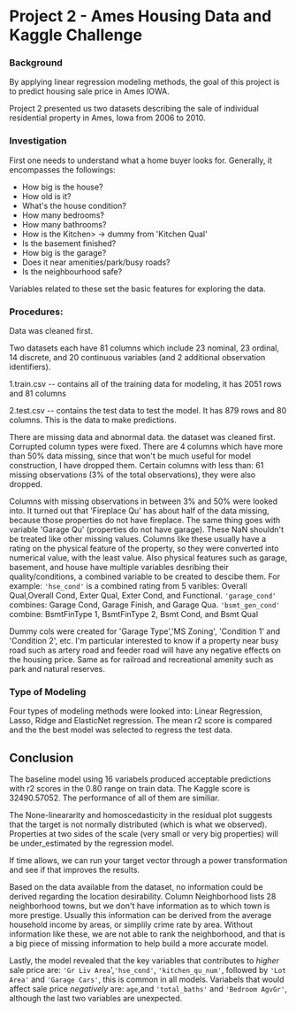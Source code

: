 # Project 2 - Ames Housing Data and Kaggle Challenge

### Background

By applying linear regression modeling methods, the goal of this project is to predict housing sale price in Ames IOWA.

Project 2 presented us two datasets describing the sale of individual residential property in Ames, Iowa from 2006 to 2010.


### Investigation
First one needs to understand what a home buyer looks for. Generally, it encompasses the followings:
- How big is the house?
- How old is it?
- What's the house condition? 
- How many bedrooms?
- How many bathrooms?
- How is the Kitchen> -> dummy from 'Kitchen Qual'
- Is the basement finished?  
- How big is the garage? 
- Does it near amenities/park/busy roads?
- Is the neighbourhood safe?

Variables related to these set the basic features for exploring the data.

### Procedures:
Data was cleaned first.  

Two datasets each have 81 columns which include 23 nominal, 23 ordinal, 14 discrete, and 20 continuous variables (and 2 additional observation identifiers).  

1.train.csv -- contains all of the training data for modeling, it has 2051 rows and 81 columns

2.test.csv -- contains the test data to test the model.  It has 879 rows and 80 columns. This is the data to make predictions.

There are missing data and abnormal data.  the dataset was cleaned first.  Corrupted column types were fixed.  There are 4 columns which have more than 50% data missing, since that won't be much useful for model construction, I have dropped them.  Certain columns with less than: 61 missing observations (3% of the total observations), they were also dropped.  

Columns with missing observations in between 3% and 50% were looked into.  It turned out that 'Fireplace Qu' has about half of the data missing, because those properties do not have fireplace.  The same thing goes with variable 'Garage Qu' (properties do not have garage).  These NaN shouldn't be treated like other missing values.  Columns like these usually have a rating on the physical feature of the property, so they were converted into numerical value, with the least value.  Also physical features such as garage, basement, and house have multiple variables desribing their quality/conditions, a combined variable to be created to descibe them.  For example: `'hse_cond'` is a combined rating from 5 varibles: Overall Qual,Overall Cond, Exter Qual, Exter Cond, and Functional.  `'garage_cond'` combines: Garage Cond, Garage Finish, and Garage Qua.  `'bsmt_gen_cond'` combine: BsmtFinType 1, BsmtFinType 2, Bsmt Cond, and Bsmt Qual

Dummy cols were created for 'Garage Type','MS Zoning', 'Condition 1' and 'Condition 2', etc.  I'm particular interested to know if a property near busy road such as artery road and feeder road will have any negative effects on the housing price.  Same as for railroad and recreational amenity such as park and natural reserves.


### Type of Modeling
Four types of modeling methods were looked into: Linear Regression, Lasso, Ridge and ElasticNet regression.  The mean r2 score is compared and the the best model was selected to regress the test data.


## Conclusion
The baseline model using 16 variabels produced acceptable predictions with r2 scores in the 0.80 range on train data. The Kaggle score is 32490.57052. The performance of all of them are similiar.  

The  None-lineararity and homoscedasticity in the residual plot suggests that the target is not normally distributed (which is what we observed). Properties at two sides of the scale (very small or very big properties) will be under_estimated by the regression model.  

If time allows, we can run your target vector through a power transformation and see if that improves the results.

Based on the data available from the dataset, no information could be derived regarding the location desirability.  Column Neighborhood lists 28 neighborhood towns, but we don't have information as to which town is more prestige.  Usually this information can be derived from the average household income by areas, or simplily crime rate by area.  Without information like these, we are not able to rank the neighborhood, and that is a big piece of missing information to help build a more accurate model.

Lastly, the model revealed that the key variables that contributes to *higher* sale price are: `'Gr Liv Area`',`'hse_cond'`, `'kitchen_qu_num'`, followed by `'Lot Area'` and `'Garage Cars'`, this is common in all models.  Variabels that would affect sale price *negatively* are: `age`,and `'total_baths'` and `'Bedroom AgvGr'`, although the last two variables are unexpected.


